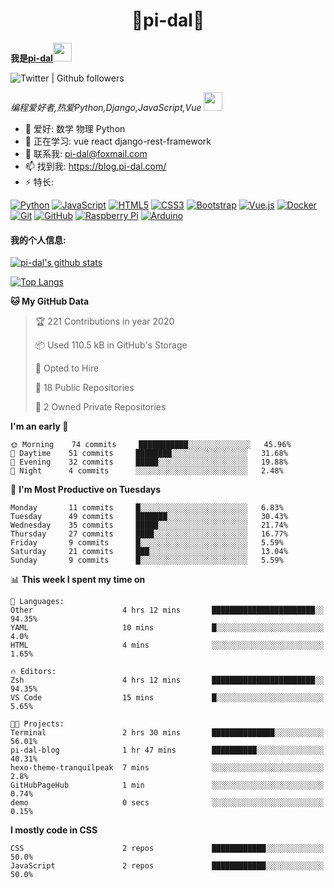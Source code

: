 <h1 align="center">🐍pi-dal🐳</h2>

<b>我是<a href='https://github.com/pi-dal/'>pi-dal</a></b><img src="https://cdn.jsdelivr.net/gh/TheDudeThatCode/TheDudeThatCode@master/Assets/Developer.gif" width="30px">

![Twitter | Github followers](https://img.shields.io/badge/dynamic/json?color=yellow&label=Twitter%20%7C%20Github%20followers&query=%24.data.totalSubs&url=https%3A%2F%2Fapi.spencerwoo.com%2Fsubstats%2F%3Fsource%3Dtwitter%26queryKey%3Dpidal20%26source%3Dgithub%26queryKey%3Dpi-dal)

_编程爱好者,热爱Python,Django,JavaScript,Vue_ <img src="https://media.giphy.com/media/WUlplcMpOCEmTGBtBW/giphy.gif" width="30"> 

- 🔭 爱好: 数学 物理 Python 
- 🌱 正在学习: vue react django-rest-framework
- 💬 联系我: pi-dal@foxmail.com
- 📫 找到我: https://blog.pi-dal.com/
- ⚡ 特长:

[![Python](https://img.shields.io/badge/-python-1423A7C?style=flat-square&logo=python&link=https://github.com/pi-dal/)](https://github.com/pi-dal/)
[![JavaScript](https://img.shields.io/badge/-JavaScript-black?style=flat-square&logo=javascript&link=https://github.com/pi-dal/)](https://github.com/pi-dal/)
[![HTML5](https://img.shields.io/badge/-HTML5-E34F26?style=flat-square&logo=html5&logoColor=white&link=https://github.com/pi-dal/)](https://github.com/pi-dal/)
[![CSS3](https://img.shields.io/badge/-CSS3-1572B6?style=flat-square&logo=css3&link=https://github.com/pi-dal/)](https://github.com/pi-dal/)
[![Bootstrap](https://img.shields.io/badge/-Bootstrap-563D7C?style=flat-square&logo=bootstrap&link=https://github.com/pi-dal/)](https://github.com/pi-dal/)
[![Vue.js](https://img.shields.io/badge/-Vuejs-black?style=flat-square&logo=vue.js&link=https://github.com/pi-dal/)](https://github.com/pi-dal/)
[![Docker](https://img.shields.io/badge/-Docker-black?style=flat-square&logo=docker&link=https://githu'9b.com/pi-dal/)](https://github.com/pi-dal/)
[![Git](https://img.shields.io/badge/-Git-black?style=flat-square&logo=git&link=https://github.com/pi-dal/)](https://github.com/pi-dal/)
[![GitHub](https://img.shields.io/badge/-GitHub-181717?style=flat-square&logo=github&link=https://github.com/pi-dal/)](https://github.com/pi-dal/)
[![Raspberry Pi](https://img.shields.io/badge/-Raspberry%20Pi-C51A4A?style=flat-square&logo=Raspberry-Pi&link=https://github.com/pi-dal/)](https://github.com/pi-dal/)
[![Arduino](https://img.shields.io/badge/-Arduino-black?style=flat-square&logo=Arduino&link=https://github.com/pi-dal/)](https://github.com/pi-dal/)

#### 我的个人信息:

[![pi-dal's github stats](https://github-readme-stats.vercel.app/api?username=pi-dal&show_icons=true&theme=tokyonight&count_private=true)](https://github.com/pi-dal)

[![Top Langs](https://github-readme-stats.vercel.app/api/top-langs/?username=pi-dal&layout=compact)](https://github.com/pi-dal)

<!--START_SECTION:waka-->
**🐱 My GitHub Data** 

> 🏆 221 Contributions in year 2020
 > 
> 📦 Used 110.5 kB in GitHub's Storage 
 > 
> 💼 Opted to Hire
 > 
> 📜 18 Public Repositories 
 > 
> 🔑 2 Owned Private Repositories 

**I'm an early 🐤** 

```text
🌞 Morning    74 commits     ███████████░░░░░░░░░░░░░░   45.96% 
🌆 Daytime    51 commits     ████████░░░░░░░░░░░░░░░░░   31.68% 
🌃 Evening    32 commits     █████░░░░░░░░░░░░░░░░░░░░   19.88% 
🌙 Night      4 commits      ░░░░░░░░░░░░░░░░░░░░░░░░░   2.48%

```
📅 **I'm Most Productive on Tuesdays** 

```text
Monday       11 commits     █░░░░░░░░░░░░░░░░░░░░░░░░   6.83% 
Tuesday      49 commits     ███████░░░░░░░░░░░░░░░░░░   30.43% 
Wednesday    35 commits     █████░░░░░░░░░░░░░░░░░░░░   21.74% 
Thursday     27 commits     ████░░░░░░░░░░░░░░░░░░░░░   16.77% 
Friday       9 commits      █░░░░░░░░░░░░░░░░░░░░░░░░   5.59% 
Saturday     21 commits     ███░░░░░░░░░░░░░░░░░░░░░░   13.04% 
Sunday       9 commits      █░░░░░░░░░░░░░░░░░░░░░░░░   5.59%

```


📊 **This week I spent my time on** 

```text
💬 Languages: 
Other                    4 hrs 12 mins       ███████████████████████░░   94.35% 
YAML                     10 mins             █░░░░░░░░░░░░░░░░░░░░░░░░   4.0% 
HTML                     4 mins              ░░░░░░░░░░░░░░░░░░░░░░░░░   1.65%

🔥 Editors: 
Zsh                      4 hrs 12 mins       ███████████████████████░░   94.35% 
VS Code                  15 mins             █░░░░░░░░░░░░░░░░░░░░░░░░   5.65%

🐱‍💻 Projects: 
Terminal                 2 hrs 30 mins       ██████████████░░░░░░░░░░░   56.01% 
pi-dal-blog              1 hr 47 mins        ██████████░░░░░░░░░░░░░░░   40.31% 
hexo-theme-tranquilpeak  7 mins              ░░░░░░░░░░░░░░░░░░░░░░░░░   2.8% 
GitHubPageHub            1 min               ░░░░░░░░░░░░░░░░░░░░░░░░░   0.74% 
demo                     0 secs              ░░░░░░░░░░░░░░░░░░░░░░░░░   0.15%

```

**I mostly code in CSS** 

```text
CSS                      2 repos             ████████████░░░░░░░░░░░░░   50.0% 
JavaScript               2 repos             ████████████░░░░░░░░░░░░░   50.0%

```



<!--END_SECTION:waka-->
